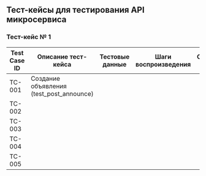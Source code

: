 ## Тест-кейсы для тестирования API микросервиса

### Тест-кейс № 1

|   Test Case ID   |   Описание тест-кейса                     |   Тестовые данные   |   Шаги воспроизведения   |   Ожидаемый результат   |   Фактический результат   |   Статус прохождения   |
|------------------|-------------------------------------------|---------------------|--------------------------|-------------------------|---------------------------|------------------------|
|      TC-001      |Создание объявления (test_post_announce)   |   |   |   |
|      TC-002      |   |   |   |   |
|      TC-003      |   |   |   |   |
|      TC-004      |
|      TC-005      |
